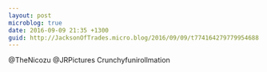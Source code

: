 ```yaml
---
layout: post
microblog: true
date: 2016-09-09 21:35 +1300
guid: http://JacksonOfTrades.micro.blog/2016/09/09/t774164279779954688.html
---
```

@TheNicozu @JRPictures Crunchyfunirollmation

